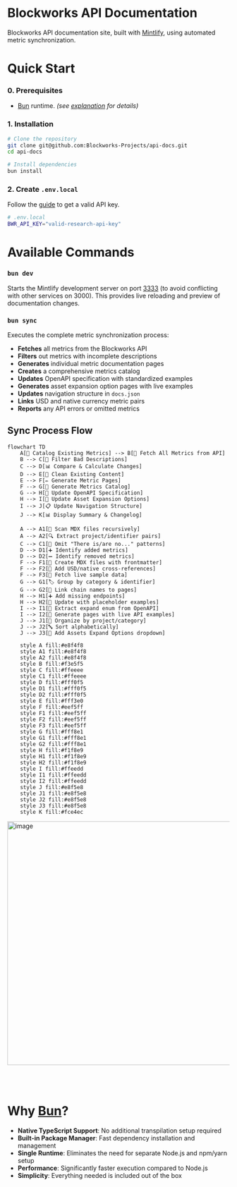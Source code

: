 # Blockworks API Documentation

Blockworks API documentation site, built with [Mintlify](https://mintlify.com), using automated metric synchronization.

# Quick Start

### 0. Prerequisites

- [Bun](https://bun.sh) runtime.  _(see [explanation](#why-bun) for details)_

### 1. Installation

```bash
# Clone the repository
git clone git@github.com:Blockworks-Projects/api-docs.git
cd api-docs

# Install dependencies
bun install
```

### 2. Create `.env.local`

Follow the [guide](https://docs.blockworksresearch.com/getting-started#complete-walkthrough) to get a valid API key.

```bash
# .env.local
BWR_API_KEY="valid-research-api-key"
```

# Available Commands

### `bun dev`
Starts the Mintlify development server on port [3333](http://localhost:3333) (to avoid conflicting with other services on 3000). This provides live reloading and preview of documentation changes.

### `bun sync`
Executes the complete metric synchronization process:

- **Fetches** all metrics from the Blockworks API
- **Filters** out metrics with incomplete descriptions
- **Generates** individual metric documentation pages
- **Creates** a comprehensive metrics catalog
- **Updates** OpenAPI specification with standardized examples
- **Generates** asset expansion option pages with live examples
- **Updates** navigation structure in `docs.json`
- **Links** USD and native currency metric pairs
- **Reports** any API errors or omitted metrics

## Sync Process Flow

```mermaid
flowchart TD
    A[📂 Catalog Existing Metrics] --> B[🔎 Fetch All Metrics from API]
    B --> C[🚫 Filter Bad Descriptions]
    C --> D[📊 Compare & Calculate Changes]
    D --> E[🧹 Clean Existing Content]
    E --> F[✏️ Generate Metric Pages]
    F --> G[📖 Generate Metrics Catalog]
    G --> H[🔧 Update OpenAPI Specification]
    H --> I[🎯 Update Asset Expansion Options]
    I --> J[📋 Update Navigation Structure]
    J --> K[📊 Display Summary & Changelog]
    
    A --> A1[📁 Scan MDX files recursively]
    A --> A2[🔍 Extract project/identifier pairs]
    C --> C1[🚫 Omit "There is/are no..." patterns]
    D --> D1[➕ Identify added metrics]
    D --> D2[➖ Identify removed metrics]
    F --> F1[📝 Create MDX files with frontmatter]
    F --> F2[🔗 Add USD/native cross-references]
    F --> F3[📄 Fetch live sample data]
    G --> G1[🏷️ Group by category & identifier]
    G --> G2[🔗 Link chain names to pages]
    H --> H1[➕ Add missing endpoints]
    H --> H2[🔄 Update with placeholder examples]
    I --> I1[📝 Extract expand enum from OpenAPI]
    I --> I2[📄 Generate pages with live API examples]
    J --> J1[📁 Organize by project/category]
    J --> J2[🔤 Sort alphabetically]
    J --> J3[📂 Add Assets Expand Options dropdown]
    
    style A fill:#e8f4f8
    style A1 fill:#e8f4f8
    style A2 fill:#e8f4f8
    style B fill:#f3e5f5
    style C fill:#ffeeee
    style C1 fill:#ffeeee
    style D fill:#fff0f5
    style D1 fill:#fff0f5
    style D2 fill:#fff0f5
    style E fill:#fff3e0
    style F fill:#eef5ff
    style F1 fill:#eef5ff
    style F2 fill:#eef5ff
    style F3 fill:#eef5ff
    style G fill:#fff8e1
    style G1 fill:#fff8e1
    style G2 fill:#fff8e1
    style H fill:#f1f8e9
    style H1 fill:#f1f8e9
    style H2 fill:#f1f8e9
    style I fill:#ffeedd
    style I1 fill:#ffeedd
    style I2 fill:#ffeedd
    style J fill:#e8f5e8
    style J1 fill:#e8f5e8
    style J2 fill:#e8f5e8
    style J3 fill:#e8f5e8
    style K fill:#fce4ec
```

<img width="621" height="553" alt="image" src="https://github.com/user-attachments/assets/0a7d9eae-23dd-41e5-946b-597cf844759b" />

<br /><br />

# Why [Bun](https://bun.sh)?

- **Native TypeScript Support**: No additional transpilation setup required
- **Built-in Package Manager**: Fast dependency installation and management
- **Single Runtime**: Eliminates the need for separate Node.js and npm/yarn setup
- **Performance**: Significantly faster execution compared to Node.js
- **Simplicity**: Everything needed is included out of the box
